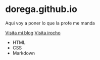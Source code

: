 # dorega.github.io

Aqui voy a poner lo que la profe me manda


[Visita mi blog](https://gabridorey637450033.wordpress.com/)
[Visita irocho](https://irocho.wordpress.com/)

* HTML
* CSS
* Markdown
